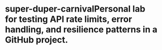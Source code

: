 # super-duper-carnivalPersonal lab for testing API rate limits, error handling, and resilience patterns in a GitHub project.
